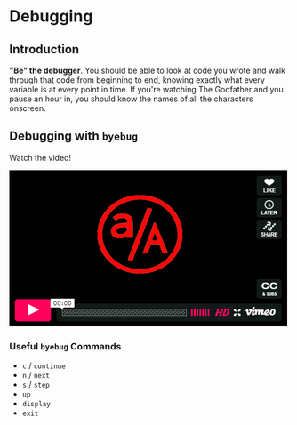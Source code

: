 # Debugging

## Introduction

**"Be" the debugger**. You should be able to look at code you wrote and walk through that code from beginning to end, knowing exactly what every variable is at every point in time. If you're watching The Godfather and you pause an hour in, you should know the names of all the characters onscreen.

## Debugging with `byebug`

Watch the video!

[![Debugging](../video_link.png)](https://vimeo.com/181236028)

### Useful `byebug` Commands

  * `c` / `continue`
  * `n` / `next`
  * `s` / `step`
  * `up`
  * `display`
  * `exit`
